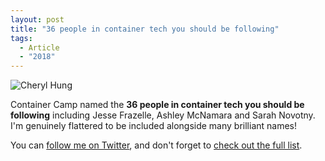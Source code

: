 ```yaml
---
layout: post
title: "36 people in container tech you should be following"
tags:
  - Article
  - "2018"
---
```


![Cheryl Hung](https://cdn-images-1.medium.com/max/1600/1*RR2CCmq2zcIGXnzI6eDhYg.jpeg)

Container Camp named the **36 people in container tech you should be following** including Jesse Frazelle, Ashley McNamara and Sarah Novotny. I'm genuinely flattered to be included alongside many brilliant names!

You can [follow me on Twitter](https://twitter.com/oicheryl), and don't forget to [check out the full list](https://medium.com/containercamp/35-people-in-container-tech-you-should-be-following-5300bd4766a0).
